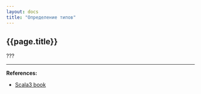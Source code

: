```yaml
---
layout: docs
title: "Определение типов"
---
```


## {{page.title}}

???


---

**References:**
- [Scala3 book](https://docs.scala-lang.org/scala3/book/types-inferred.html)
